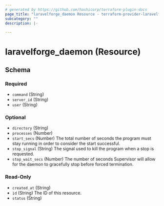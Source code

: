 ```yaml
---
# generated by https://github.com/hashicorp/terraform-plugin-docs
page_title: "laravelforge_daemon Resource - terraform-provider-laravelforge"
subcategory: ""
description: |-
  
---
```


# laravelforge_daemon (Resource)





<!-- schema generated by tfplugindocs -->
## Schema

### Required

- `command` (String)
- `server_id` (String)
- `user` (String)

### Optional

- `directory` (String)
- `processes` (Number)
- `start_secs` (Number) The total number of seconds the program must stay running in order to consider the start successful.
- `stop_signal` (String) The signal used to kill the program when a stop is requested.
- `stop_wait_secs` (Number) The number of seconds Supervisor will allow for the daemon to gracefully stop before forced termination.

### Read-Only

- `created_at` (String)
- `id` (String) The ID of this resource.
- `status` (String)


